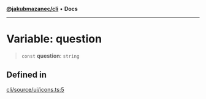 [**@jakubmazanec/cli**](../../../README.md) • **Docs**

---

# Variable: question

> `const` **question**: `string`

## Defined in

[cli/source/ui/icons.ts:5](https://github.com/jakubmazanec/tools/blob/29163046acd1da0224b08fd05ca40f385e9ab4e5/packages/cli/source/ui/icons.ts#L5)
